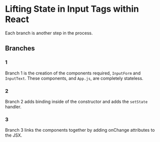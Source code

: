 # Lifting State in Input Tags within React
Each branch is another step in the process.

## Branches
### 1
Branch 1 is the creation of the components required, `InputForm` and `InputText`.  These components, and `App.js`, are completely stateless.

### 2
Branch 2 adds binding inside of the constructor and adds the `setState` handler.

### 3
Branch 3 links the components together by adding onChange attributes to the JSX.
